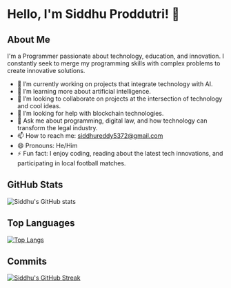 # Hello, I'm Siddhu Proddutri! 👋

## About Me
I'm a Programmer passionate about technology, education, and innovation. I constantly seek to merge my programming skills with complex problems to create innovative solutions.

- 🔭 I’m currently working on projects that integrate technology with AI.
- 🌱 I’m learning more about artificial intelligence.
- 👯 I’m looking to collaborate on projects at the intersection of technology and cool ideas.
- 🤔 I’m looking for help with blockchain technologies.
- 💬 Ask me about programming, digital law, and how technology can transform the legal industry.
- 📫 How to reach me: siddhureddy5372@gmail.com
- 😄 Pronouns: He/Him
- ⚡ Fun fact: I enjoy coding, reading about the latest tech innovations, and participating in local football matches.

## GitHub Stats
![Siddhu's GitHub stats](https://github-readme-stats.vercel.app/api?username=siddhureddy5372&show_icons=true&theme=radical)

## Top Languages
[![Top Langs](https://github-readme-stats.vercel.app/api/top-langs/?username=siddhureddy5372&layout=compact&theme=radical)](https://github.com/anuraghazra/github-readme-stats)

## Commits
[![Siddhu's GitHub Streak](https://github-readme-streak-stats.herokuapp.com/?user=siddhureddy5372&theme=radical)](https://github.com/DenverCoder1/github-readme-streak-stats)
